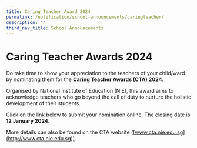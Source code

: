 ```yaml
---
title: Caring Teacher Award 2024
permalink: /notification/school-announcements/caringteacher/
description: ""
third_nav_title: School Announcements
---
```

# **Caring Teacher Awards 2024**

Do take time to show your appreciation to the teachers of your child/ward by nominating them for the **Caring Teacher Awards (CTA) 2024**.

Organised by National Institute of Education (NIE), this award aims to acknowledge teachers who go beyond the call of duty to nurture the holistic development of their students.

Click on the link below to submit your nomination online. The closing date is **12 January 2024**.

More details can also be found on the CTA website ([www.cta.nie.edu.sg](http://www.cta.nie.edu.sg)).